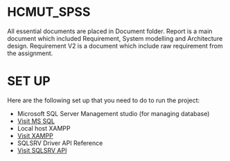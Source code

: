 # HCMUT_SPSS

All essential documents are placed in Document folder. Report is a main document which included Requirement, System modelling
and Architecture design. Requirement V2 is a document which include raw requirement from the assignment.


# SET UP 
Here are the following set up that you need to do to run the project:
- Microsoft SQL Server Management studio (for managing database)
- [Visit MS SQL]([https://github.com/](https://learn.microsoft.com/en-us/sql/ssms/download-sql-server-management-studio-ssms?view=sql-server-ver16)https://learn.microsoft.com/en-us/sql/ssms/download-sql-server-management-studio-ssms?view=sql-server-ver16) 
- Local host XAMPP
- [Visit XAMPP]([https://github.com/](https://www.apachefriends.org/)https://www.apachefriends.org/)
- SQLSRV Driver API Reference
- [Visit SQLSRV API]([https://github.com/](https://learn.microsoft.com/en-us/sql/connect/php/sqlsrv-driver-api-reference?view=sql-server-ver16)https://learn.microsoft.com/en-us/sql/connect/php/sqlsrv-driver-api-reference?view=sql-server-ver16)

